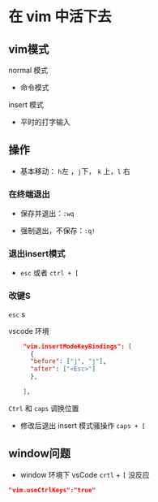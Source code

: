 # 在 vim 中活下去
## vim模式

normal 模式

- 命令模式



insert 模式 

- 平时的打字输入

## 操作

- 基本移动： `h`左 ，`j`下， `k` 上，`l`  右



### 在终端退出

- 保存并退出：`:wq`

- 强制退出，不保存：`:q!`



### 退出insert模式

- `esc`  或者 `ctrl + [`



### 改键S

`esc`  s

vscode 环境

```json
    "vim.insertModeKeyBindings": [
      {
      "before": ["j", "j"],
      "after": ["<Esc>"]
      },
      
    ],
```



`Ctrl` 和 `caps` 调换位置

- 修改后退出 insert 模式骚操作 `caps + [` 



## window问题
- window 环境下 vsCode `crtl` + `[` 没反应


```JSON
"vim.useCtrlKeys":"true"
```